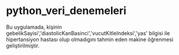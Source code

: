 # python_veri_denemeleri
 Bu uygulamada, kişinin  gebelikSayisi','diastolicKanBasinci','vucutKitleIndeksi','yas' bilgisi ile hipertansiyon hastası olup olmadıgını tahmin eden makine öğrenmesi geliştirilmiştir.
